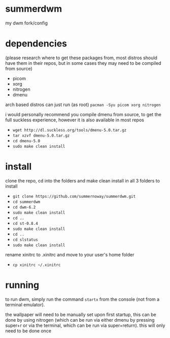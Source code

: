 # summerdwm
my dwm fork/config

# dependencies
(please research where to get these packages from, most distros should have them in their repos, but in some cases they may need to be compiled from source)
- picom
- xorg
- nitrogen
- dmenu

arch based distros can just run (as root)
``pacman -Syu picom xorg nitrogen``

i would personally recommend you compile dmenu from source, to get the full suckless experience, however it is also available in most repos

- `wget http://dl.suckless.org/tools/dmenu-5.0.tar.gz`
- `tar xzvf dmenu-5.0.tar.gz`
- `cd dmenu-5.0`
- `sudo make clean install`

# install
clone the repo, cd into the folders and make clean install in all 3 folders to install

- `git clone https://github.com/summernoway/summerdwm.git`
- `cd summerdwm`
- `cd dwm-6.2`
- `sudo make clean install`
- `cd ..`
- `cd st-0.8.4`
- `sudo make clean install`
- `cd ..`
- `cd slstatus`
- `sudo make clean install`

rename xinitrc to .xinitrc and move to your user's home folder

- `cp xinitrc ~/.xinitrc`

# running
to run dwm, simply run the command `startx` from the console (not from a terminal emulator).

the wallpaper will need to be manually set upon first startup, this can be done by using nitrogen (which can be run via either dmenu by pressing super+r or via the terminal, which can be run via super+return). this will only need to be done once
